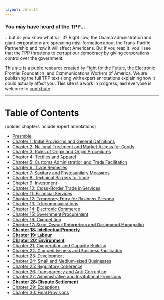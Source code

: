 ```yaml
---
layout: default
---
```


### **You may have heard of the TPP...**

...but do you know
what's in it? Right now, the Obama administration and giant corporations are
spreading misinformation about the Trans-Pacific Partnership and
how it will affect Americans. But if you read it,
you'll see that the TPP threatens to corrupt our democracy by giving
corporations control over the government.

This site is a public resource created by
[Fight for the Future](https://www.fightforthefuture.org), the
[Electronic Frontier Foundation](https://www.eff.org), and
[Communications Workers of America](http://www.cwa-union.org/). We are
publishing the full TPP text along with expert annotations explaining
how it could actually affect you. This site is a work in progress, and
everyone is welcome to
[contribute](https://github.com/fightforthefuture/readthetpp/blob/master/README.md).

---------

# **Table of Contents**

(bolded chapters include expert annotations)

* [Preamble](preamble.html)
* [Chapter 1: Initial Provisions and General Definitions](ch01.html)
* [Chapter 2: National Treatment and Market Access for Goods](ch02.html)
* [Chapter 3: Rules of Origin and Origin Procedures](ch03.html)
* [Chapter 4: Textiles and Apparel](ch04.html)
* [Chapter 5: Customs Administration and Trade Facilitation](ch05.html)
* [Chapter 6: Trade Remedies](ch06.html)
* [Chapter 7: Sanitary and Phytosanitary Measures](ch07.html)
* [Chapter 8: Technical Barriers to Trade](ch08.html)
* [Chapter 9: Investment](ch09.html)
* [Chapter 10: Cross-Border Trade in Services](ch10.html)
* [Chapter 11: Financial Services](ch11.html)
* [Chapter 12: Temporary Entry for Business Persons](ch12.html)
* [Chapter 13: Telecommunications](ch13.html)
* [Chapter 14: Electronic Commerce](ch14.html)
* [Chapter 15: Government Procurement](ch15.html)
* [Chapter 16: Competition](ch16.html)
* [Chapter 17: State-Owned Enterprises and Designated Monopolies](ch17.html)
* **[Chapter 18: Intellectual Property](ch18.html)**
* **[Chapter 19: Labour](ch19.html)**
* **[Chapter 20: Environment](ch20.html)**
* [Chapter 21: Cooperation and Capacity Building](ch21.html)
* [Chapter 22: Competitiveness and Business Facilitation](ch22.html)
* [Chapter 23: Development](ch23.html)
* [Chapter 24: Small and Medium-sized Businesses](ch24.html)
* [Chapter 25: Regulatory Coherence](ch25.html)
* [Chapter 26: Transparency and Anti-Corruption](ch26.html)
* [Chapter 27: Administrative and Institutional Provisions](ch27.html)
* **[Chapter 28: Dispute Settlement](ch28.html)**
* [Chapter 29: Exceptions](ch29.html)
* [Chapter 30: Final Provisions](ch30.html)


